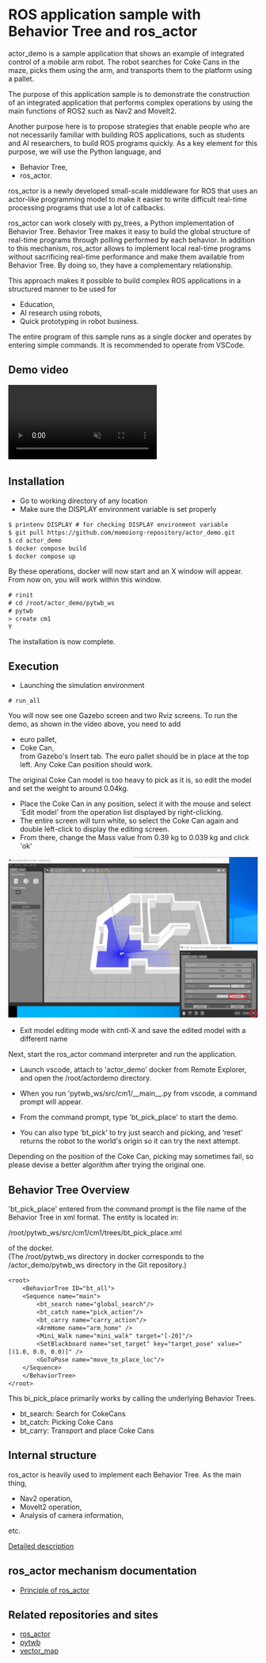 # ROS application sample with Behavior Tree and ros_actor
actor_demo is a sample application that shows an example of integrated control of a mobile arm robot. The robot searches for Coke Cans in the maze, picks them using the arm, and transports them to the platform using a pallet.

The purpose of this application sample is to demonstrate the construction of an integrated application that performs complex operations by using the main functions of ROS2 such as Nav2 and MoveIt2.

Another purpose here is to propose strategies that enable people who are not necessarily familiar with building ROS applications, such as students and AI researchers, to build ROS programs quickly. As a key element for this purpose, we will use the Python language, and
- Behavior Tree,
- ros_actor.

ros_actor is a newly developed small-scale middleware for ROS that uses an actor-like programming model to make it easier to write difficult real-time processing programs that use a lot of callbacks.

ros_actor can work closely with py_trees, a Python implementation of Behavior Tree. Behavior Tree makes it easy to build the global structure of real-time programs through polling performed by each behavior. In addition to this mechanism, ros_actor allows to implement local real-time programs without sacrificing real-time performance and make them available from Behavior Tree. By doing so, they have a complementary relationship.

This approach makes it possible to build complex ROS applications in a structured manner to be used for
- Education,
- AI research using robots,
- Quick prototyping in robot business.

The entire program of this sample runs as a single docker and operates by entering simple commands. It is recommended to operate from VSCode.

## Demo video

<div><video controls src="doc/demo.mp4" muted="false"></video></div>

## Installation
- Go to working directory of any location
- Make sure the DISPLAY environment variable is set properly

```
$ printenv DISPLAY # for checking DISPLAY environment variable
$ git pull https://github.com/momoiorg-repository/actor_demo.git
$ cd actor_demo
$ docker compose build
$ docker compose up
```

By these operations, docker will now start and an X window will appear. From now on, you will work within this window.

```
# rinit
# cd /root/actor_demo/pytwb_ws
# pytwb
> create cm1
Y
```

The installation is now complete.

## Execution
- Launching the simulation environment

```
# run_all
```

You will now see one Gazebo screen and two Rviz screens.
To run the demo, as shown in the video above, you need to add
- euro pallet,
- Coke Can,  
from Gazebo's Insert tab. The euro pallet should be in place at the top left. Any Coke Can position should work.

The original Coke Can model is too heavy to pick as it is, so edit the model and set the weight to around 0.04kg.
- Place the Coke Can in any position, select it with the mouse and select 'Edit model' from the operation list displayed by right-clicking.
- The entire screen will turn white, so select the Coke Can again and double left-click to display the editing screen.
- From there, change the Mass value from 0.39 kg to 0.039 kg and click 'ok'

![Edit Coke Can properties](doc/weight.png)

- Exit model editing mode with cntl-X and save the edited model with a different name

Next, start the ros_actor command interpreter and run the application.
- Launch vscode, attach to 'actor_demo' docker from Remote Explorer, and open the /root/actordemo directory.

- When you run 'pytwb_ws/src/cm1/\_\_main\_\_.py from vscode, a command prompt will appear.

- From the command prompt, type 'bt_pick_place' to start the demo.

- You can also type ‘bt_pick’ to try just search and picking, and ‘reset’ returns the robot to the world's origin so it can try the next attempt.

Depending on the position of the Coke Can, picking may sometimes fail, so please devise a better algorithm after trying the original one.

## Behavior Tree Overview
'bt_pick_place' entered from the command prompt is the file name of the Behavior Tree in xml format. The entity is located in: 

/root/pytwb_ws/src/cm1/cm1/trees/bt_pick_place.xml  

of the docker.  
(The /root/pytwb_ws directory in docker corresponds to the /actor_demo/pytwb_ws directory in the Git repository.)

```
<root>
    <BehaviorTree ID="bt_all">
    <Sequence name="main">
        <bt_search name="global_search"/>
        <bt_catch name="pick_action"/>
        <bt_carry name="carry_action"/>
        <ArmHome name="arm_home" />
        <Mini_Walk name="mini_walk" target="[-20]"/>
        <SetBlackboard name="set_target" key="target_pose" value="[(1.0, 0.0, 0.0)]" />
        <GoToPose name="move_to_place_loc"/>
    </Sequence>
    </BehaviorTree>
</root>
```

This bi_pick_place primarily works by calling the underlying Behavior Trees.
- bt_search: Search for CokeCans
- bt_catch: Picking Coke Cans
- bt_carry: Transport and place Coke Cans

## Internal structure
ros_actor is heavily used to implement each Behavior Tree. As the main thing,
- Nav2 operation,
- MoveIt2 operation,
- Analysis of camera information,

etc.

[Detailed description](doc/app.pdf)

## ros_actor mechanism documentation
- [Principle of ros_actor](doc/principle.pdf)

## Related repositories and sites
- [ros_actor](https://github.com/momoiorg-repository/ros_actor)
- [pytwb](https://github.com/momoiorg-repository/pytwb_demo)
- [vector_map](https://github.com/RobotSpatialCognition/vector_map)
